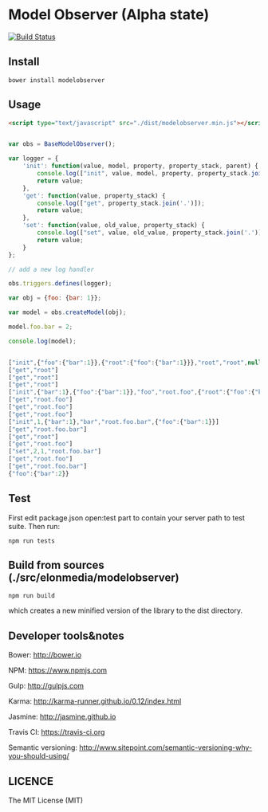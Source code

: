 # Model Observer (Alpha state)

[![Build Status](https://travis-ci.org/markomanninen/modelobserver.svg?branch=master)](https://travis-ci.org/markomanninen/modelobserver)

## Install

	bower install modelobserver

## Usage

```html
<script type="text/javascript" src="./dist/modelobserver.min.js"></script>
```

```js

var obs = BaseModelObserver();

var logger = {
    'init': function(value, model, property, property_stack, parent) {
        console.log(["init", value, model, property, property_stack.join('.'), parent]);
        return value;
    },
    'get': function(value, property_stack) {
        console.log(["get", property_stack.join('.')]);
        return value;
    },
    'set': function(value, old_value, property_stack) {
        console.log(["set", value, old_value, property_stack.join('.')]);
        return value;
    }
};

// add a new log handler

obs.triggers.defines(logger);

var obj = {foo: {bar: 1}};

var model = obs.createModel(obj);

model.foo.bar = 2;

console.log(model);


```

```js

["init",{"foo":{"bar":1}},{"root":{"foo":{"bar":1}}},"root","root",null]
["get","root"]
["get","root"]
["get","root"]
["init",{"bar":1},{"foo":{"bar":1}},"foo","root.foo",{"root":{"foo":{"bar":1}}}]
["get","root.foo"]
["get","root.foo"]
["get","root.foo"]
["init",1,{"bar":1},"bar","root.foo.bar",{"foo":{"bar":1}}]
["get","root.foo.bar"]
["get","root"]
["get","root.foo"]
["set",2,1,"root.foo.bar"]
["get","root.foo"]
["get","root.foo.bar"]
{"foo":{"bar":2}}

```

## Test

First edit package.json open:test part to contain your server path to test suite. Then run:

	npm run tests

## Build from sources (./src/elonmedia/modelobserver)

	npm run build

which creates a new minified version of the library to the dist directory.

## Developer tools&notes

Bower: http://bower.io

NPM: https://www.npmjs.com

Gulp: http://gulpjs.com

Karma: http://karma-runner.github.io/0.12/index.html

Jasmine: http://jasmine.github.io

Travis CI: https://travis-ci.org

Semantic versioning: http://www.sitepoint.com/semantic-versioning-why-you-should-using/

## LICENCE

The MIT License (MIT)